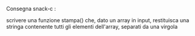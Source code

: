 Consegna snack-c :


scrivere una funzione stampa() che, dato un array in input, restituisca una stringa contenente tutti gli elementi dell'array, separati da una virgola